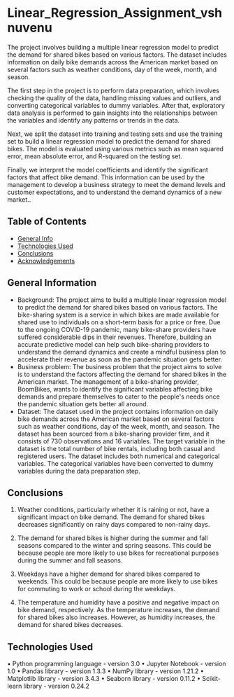 # Linear_Regression_Assignment_vshnuvenu
> 
The project involves building a multiple linear regression model to predict the demand for shared bikes based on various factors. The dataset includes information on daily bike demands across the American market based on several factors such as weather conditions, day of the week, month, and season.

The first step in the project is to perform data preparation, which involves checking the quality of the data, handling missing values and outliers, and converting categorical variables to dummy variables. After that, exploratory data analysis is performed to gain insights into the relationships between the variables and identify any patterns or trends in the data.

Next, we split the dataset into training and testing sets and use the training set to build a linear regression model to predict the demand for shared bikes. The model is evaluated using various metrics such as mean squared error, mean absolute error, and R-squared on the testing set.

Finally, we interpret the model coefficients and identify the significant factors that affect bike demand. This information can be used by the management to develop a business strategy to meet the demand levels and customer expectations, and to understand the demand dynamics of a new market..


## Table of Contents
* [General Info](#general-information)
* [Technologies Used](#technologies-used)
* [Conclusions](#conclusions)
* [Acknowledgements](#acknowledgements)

<!-- You can include any other section that is pertinent to your problem -->

## General Information
- Background:
The project aims to build a multiple linear regression model to predict the demand for shared bikes based on various factors. The bike-sharing system is a service in which bikes are made available for shared use to individuals on a short-term basis for a price or free. Due to the ongoing COVID-19 pandemic, many bike-share providers have suffered considerable dips in their revenues. Therefore, building an accurate predictive model can help such bike-sharing providers to understand the demand dynamics and create a mindful business plan to accelerate their revenue as soon as the pandemic situation gets better.
- Business problem:
The business problem that the project aims to solve is to understand the factors affecting the demand for shared bikes in the American market. The management of a bike-sharing provider, BoomBikes, wants to identify the significant variables affecting bike demands and prepare themselves to cater to the people's needs once the pandemic situation gets better all around.
- Dataset:
The dataset used in the project contains information on daily bike demands across the American market based on several factors such as weather conditions, day of the week, month, and season. The dataset has been sourced from a bike-sharing provider firm, and it consists of 730 observations and 16 variables. The target variable in the dataset is the total number of bike rentals, including both casual and registered users. The dataset includes both numerical and categorical variables. The categorical variables have been converted to dummy variables during the data preparation step.

<!-- You don't have to answer all the questions - just the ones relevant to your project. -->

## Conclusions
1.	Weather conditions, particularly whether it is raining or not, have a significant impact on bike demand. The demand for shared bikes decreases significantly on rainy days compared to non-rainy days.

2.	The demand for shared bikes is higher during the summer and fall seasons compared to the winter and spring seasons. This could be because people are more likely to use bikes for recreational purposes during the summer and fall seasons.

3.	Weekdays have a higher demand for shared bikes compared to weekends. This could be because people are more likely to use bikes for commuting to work or school during the weekdays.

4.	The temperature and humidity have a positive and negative impact on bike demand, respectively. As the temperature increases, the demand for shared bikes also increases. However, as humidity increases, the demand for shared bikes decreases.


<!-- You don't have to answer all the questions - just the ones relevant to your project. -->


## Technologies Used
•	Python programming language - version 3.0
•	Jupyter Notebook - version 1.0
•	Pandas library - version 1.3.3
•	NumPy library - version 1.21.2
•	Matplotlib library - version 3.4.3
•	Seaborn library - version 0.11.2
•	Scikit-learn library - version 0.24.2
